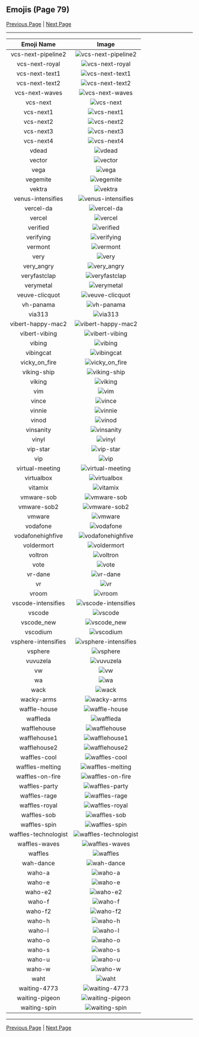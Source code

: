 
  ## Emojis (Page 79)

  [Previous Page](/docs/hashicorp/page-u-0078.md)
   | [Next Page](/docs/hashicorp/page-w-0080.md)

  <hr />

  |Emoji Name|Image|
  | :-: | :-: |
  |vcs-next-pipeline2| ![vcs-next-pipeline2](/emojis/hashicorp/vcs-next-pipeline2.gif)|
  |vcs-next-royal| ![vcs-next-royal](/emojis/hashicorp/vcs-next-royal.png)|
  |vcs-next-text1| ![vcs-next-text1](/emojis/hashicorp/vcs-next-text1.png)|
  |vcs-next-text2| ![vcs-next-text2](/emojis/hashicorp/vcs-next-text2.png)|
  |vcs-next-waves| ![vcs-next-waves](/emojis/hashicorp/vcs-next-waves.gif)|
  |vcs-next| ![vcs-next](/emojis/hashicorp/vcs-next.png)|
  |vcs-next1| ![vcs-next1](/emojis/hashicorp/vcs-next1.png)|
  |vcs-next2| ![vcs-next2](/emojis/hashicorp/vcs-next2.png)|
  |vcs-next3| ![vcs-next3](/emojis/hashicorp/vcs-next3.png)|
  |vcs-next4| ![vcs-next4](/emojis/hashicorp/vcs-next4.png)|
  |vdead| ![vdead](/emojis/hashicorp/vdead.png)|
  |vector| ![vector](/emojis/hashicorp/vector.png)|
  |vega| ![vega](/emojis/hashicorp/vega.png)|
  |vegemite| ![vegemite](/emojis/hashicorp/vegemite.jpg)|
  |vektra| ![vektra](/emojis/hashicorp/vektra.png)|
  |venus-intensifies| ![venus-intensifies](/emojis/hashicorp/venus-intensifies.gif)|
  |vercel-da| ![vercel-da](/emojis/hashicorp/vercel-da.png)|
  |vercel| ![vercel](/emojis/hashicorp/vercel.png)|
  |verified| ![verified](/emojis/hashicorp/verified.png)|
  |verifying| ![verifying](/emojis/hashicorp/verifying.gif)|
  |vermont| ![vermont](/emojis/hashicorp/vermont.png)|
  |very| ![very](/emojis/hashicorp/very.png)|
  |very_angry| ![very_angry](/emojis/hashicorp/very_angry.gif)|
  |veryfastclap| ![veryfastclap](/emojis/hashicorp/veryfastclap.gif)|
  |verymetal| ![verymetal](/emojis/hashicorp/verymetal.gif)|
  |veuve-clicquot| ![veuve-clicquot](/emojis/hashicorp/veuve-clicquot.png)|
  |vh-panama| ![vh-panama](/emojis/hashicorp/vh-panama.jpg)|
  |via313| ![via313](/emojis/hashicorp/via313.png)|
  |vibert-happy-mac2| ![vibert-happy-mac2](/emojis/hashicorp/vibert-happy-mac2.png)|
  |vibert-vibing| ![vibert-vibing](/emojis/hashicorp/vibert-vibing.gif)|
  |vibing| ![vibing](/emojis/hashicorp/vibing.gif)|
  |vibingcat| ![vibingcat](/emojis/hashicorp/vibingcat.png)|
  |vicky_on_fire| ![vicky_on_fire](/emojis/hashicorp/vicky_on_fire.gif)|
  |viking-ship| ![viking-ship](/emojis/hashicorp/viking-ship.png)|
  |viking| ![viking](/emojis/hashicorp/viking.png)|
  |vim| ![vim](/emojis/hashicorp/vim.gif)|
  |vince| ![vince](/emojis/hashicorp/vince.png)|
  |vinnie| ![vinnie](/emojis/hashicorp/vinnie.png)|
  |vinod| ![vinod](/emojis/hashicorp/vinod.png)|
  |vinsanity| ![vinsanity](/emojis/hashicorp/vinsanity.jpg)|
  |vinyl| ![vinyl](/emojis/hashicorp/vinyl.png)|
  |vip-star| ![vip-star](/emojis/hashicorp/vip-star.png)|
  |vip| ![vip](/emojis/hashicorp/vip.png)|
  |virtual-meeting| ![virtual-meeting](/emojis/hashicorp/virtual-meeting.png)|
  |virtualbox| ![virtualbox](/emojis/hashicorp/virtualbox.png)|
  |vitamix| ![vitamix](/emojis/hashicorp/vitamix.png)|
  |vmware-sob| ![vmware-sob](/emojis/hashicorp/vmware-sob.jpg)|
  |vmware-sob2| ![vmware-sob2](/emojis/hashicorp/vmware-sob2.jpg)|
  |vmware| ![vmware](/emojis/hashicorp/vmware.png)|
  |vodafone| ![vodafone](/emojis/hashicorp/vodafone.png)|
  |vodafonehighfive| ![vodafonehighfive](/emojis/hashicorp/vodafonehighfive.png)|
  |voldermort| ![voldermort](/emojis/hashicorp/voldermort.png)|
  |voltron| ![voltron](/emojis/hashicorp/voltron.png)|
  |vote| ![vote](/emojis/hashicorp/vote.png)|
  |vr-dane| ![vr-dane](/emojis/hashicorp/vr-dane.png)|
  |vr| ![vr](/emojis/hashicorp/vr.png)|
  |vroom| ![vroom](/emojis/hashicorp/vroom.png)|
  |vscode-intensifies| ![vscode-intensifies](/emojis/hashicorp/vscode-intensifies.gif)|
  |vscode| ![vscode](/emojis/hashicorp/vscode.png)|
  |vscode_new| ![vscode_new](/emojis/hashicorp/vscode_new.png)|
  |vscodium| ![vscodium](/emojis/hashicorp/vscodium.png)|
  |vsphere-intensifies| ![vsphere-intensifies](/emojis/hashicorp/vsphere-intensifies.gif)|
  |vsphere| ![vsphere](/emojis/hashicorp/vsphere.png)|
  |vuvuzela| ![vuvuzela](/emojis/hashicorp/vuvuzela.jpg)|
  |vw| ![vw](/emojis/hashicorp/vw.png)|
  |wa| ![wa](/emojis/hashicorp/wa.jpg)|
  |wack| ![wack](/emojis/hashicorp/wack.png)|
  |wacky-arms| ![wacky-arms](/emojis/hashicorp/wacky-arms.gif)|
  |waffle-house| ![waffle-house](/emojis/hashicorp/waffle-house.gif)|
  |waffleda| ![waffleda](/emojis/hashicorp/waffleda.png)|
  |wafflehouse| ![wafflehouse](/emojis/hashicorp/wafflehouse.png)|
  |wafflehouse1| ![wafflehouse1](/emojis/hashicorp/wafflehouse1.png)|
  |wafflehouse2| ![wafflehouse2](/emojis/hashicorp/wafflehouse2.png)|
  |waffles-cool| ![waffles-cool](/emojis/hashicorp/waffles-cool.png)|
  |waffles-melting| ![waffles-melting](/emojis/hashicorp/waffles-melting.gif)|
  |waffles-on-fire| ![waffles-on-fire](/emojis/hashicorp/waffles-on-fire.gif)|
  |waffles-party| ![waffles-party](/emojis/hashicorp/waffles-party.gif)|
  |waffles-rage| ![waffles-rage](/emojis/hashicorp/waffles-rage.png)|
  |waffles-royal| ![waffles-royal](/emojis/hashicorp/waffles-royal.png)|
  |waffles-sob| ![waffles-sob](/emojis/hashicorp/waffles-sob.png)|
  |waffles-spin| ![waffles-spin](/emojis/hashicorp/waffles-spin.gif)|
  |waffles-technologist| ![waffles-technologist](/emojis/hashicorp/waffles-technologist.png)|
  |waffles-waves| ![waffles-waves](/emojis/hashicorp/waffles-waves.gif)|
  |waffles| ![waffles](/emojis/hashicorp/waffles.png)|
  |wah-dance| ![wah-dance](/emojis/hashicorp/wah-dance.gif)|
  |waho-a| ![waho-a](/emojis/hashicorp/waho-a.png)|
  |waho-e| ![waho-e](/emojis/hashicorp/waho-e.png)|
  |waho-e2| ![waho-e2](/emojis/hashicorp/waho-e2.png)|
  |waho-f| ![waho-f](/emojis/hashicorp/waho-f.png)|
  |waho-f2| ![waho-f2](/emojis/hashicorp/waho-f2.png)|
  |waho-h| ![waho-h](/emojis/hashicorp/waho-h.png)|
  |waho-l| ![waho-l](/emojis/hashicorp/waho-l.png)|
  |waho-o| ![waho-o](/emojis/hashicorp/waho-o.png)|
  |waho-s| ![waho-s](/emojis/hashicorp/waho-s.png)|
  |waho-u| ![waho-u](/emojis/hashicorp/waho-u.png)|
  |waho-w| ![waho-w](/emojis/hashicorp/waho-w.png)|
  |waht| ![waht](/emojis/hashicorp/waht.png)|
  |waiting-4773| ![waiting-4773](/emojis/hashicorp/waiting-4773.png)|
  |waiting-pigeon| ![waiting-pigeon](/emojis/hashicorp/waiting-pigeon.gif)|
  |waiting-spin| ![waiting-spin](/emojis/hashicorp/waiting-spin.gif)|

  <hr/>
  
  [Previous Page](/docs/hashicorp/page-u-0078.md)
   | [Next Page](/docs/hashicorp/page-w-0080.md)
